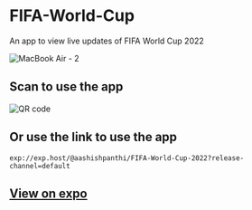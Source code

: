 # FIFA-World-Cup
An app to view live updates of FIFA World Cup 2022

![MacBook Air - 2](https://github.com/sarojregmi200/FIFA-World-Cup/assets/94213188/7a6253ca-cfc9-475b-a3c9-57f01d57132e)


## Scan to use the app

![QR code](https://qr.expo.dev/expo-go?owner=aashishpanthi&slug=FIFA-World-Cup-2022&releaseChannel=default&host=exp.host)


## Or use the link to use the app
`exp://exp.host/@aashishpanthi/FIFA-World-Cup-2022?release-channel=default`

## [View on expo](https://expo.dev/@aashishpanthi/FIFA-World-Cup-2022)

